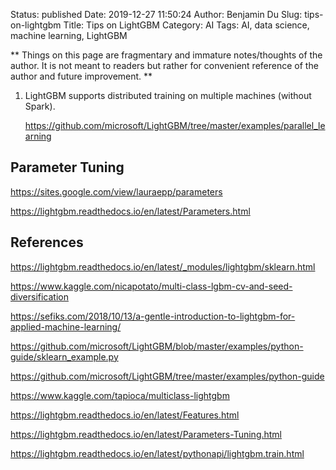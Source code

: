 Status: published
Date: 2019-12-27 11:50:24
Author: Benjamin Du
Slug: tips-on-lightgbm
Title: Tips on LightGBM
Category: AI
Tags: AI, data science, machine learning, LightGBM

**
Things on this page are fragmentary and immature notes/thoughts of the author.
It is not meant to readers but rather for convenient reference of the author and future improvement.
**

1. LightGBM supports distributed training on multiple machines (without Spark).

    https://github.com/microsoft/LightGBM/tree/master/examples/parallel_learning

## Parameter Tuning

https://sites.google.com/view/lauraepp/parameters

https://lightgbm.readthedocs.io/en/latest/Parameters.html

## References

https://lightgbm.readthedocs.io/en/latest/_modules/lightgbm/sklearn.html

https://www.kaggle.com/nicapotato/multi-class-lgbm-cv-and-seed-diversification

https://sefiks.com/2018/10/13/a-gentle-introduction-to-lightgbm-for-applied-machine-learning/

https://github.com/microsoft/LightGBM/blob/master/examples/python-guide/sklearn_example.py

https://github.com/microsoft/LightGBM/tree/master/examples/python-guide

https://www.kaggle.com/tapioca/multiclass-lightgbm

https://lightgbm.readthedocs.io/en/latest/Features.html

https://lightgbm.readthedocs.io/en/latest/Parameters-Tuning.html

https://lightgbm.readthedocs.io/en/latest/pythonapi/lightgbm.train.html


